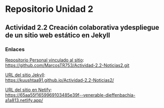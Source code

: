 # Repositorio Unidad 2

## Actividad 2.2 Creación colaborativa ydespliegue de un sitio web estático en Jekyll
### Enlaces

[Repositorio Personal vinculado al sitio](https://github.com/MarcosTR753/Actividad-2.2-Noticias2.git):  
https://github.com/MarcosTR753/Actividad-2.2-Noticias2.git

[URL del sitio Jekyll](https://kuushtaa91.github.io/Actividad-2.2-Noticias2/):  
https://kuushtaa91.github.io/Actividad-2.2-Noticias2/

[URL del sitio en Netify](https://65aa55f1659969103485e39f--venerable-dieffenbachia-a1a813.netlify.app/):  
https://65aa55f1659969103485e39f--venerable-dieffenbachia-a1a813.netlify.app/
